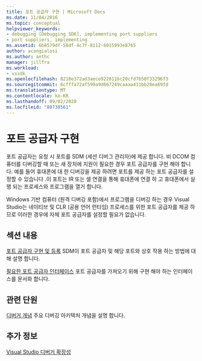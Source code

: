 ```yaml
---
title: 포트 공급자 구현 | Microsoft Docs
ms.date: 11/04/2016
ms.topic: conceptual
helpviewer_keywords:
- debugging [Debugging SDK], implementing port suppliers
- port suppliers, implementing
ms.assetid: 6b8579df-58df-4c7f-8112-6015993e8765
author: acangialosi
ms.author: anthc
manager: jillfra
ms.workload:
- vssdk
ms.openlocfilehash: 8218e372ad3aece922811bc20cfd7650f33296f3
ms.sourcegitcommit: 6cfffa72af599a9d667249caaaa411bb28ea69fd
ms.translationtype: MT
ms.contentlocale: ko-KR
ms.lasthandoff: 09/02/2020
ms.locfileid: "80738561"
---
```

# <a name="implement-a-port-supplier"></a>포트 공급자 구현
포트 공급자는 요청 시 포트를 SDM (세션 디버그 관리자)에 제공 합니다. 비 DCOM 컴퓨터를 디버깅할 때 또는 새 장치에 지원이 필요한 경우 포트 공급자를 구현 해야 합니다. 예를 들어 휴대폰에 대 한 디버깅을 제공 하려면 포트를 제공 하는 포트 공급자를 설정할 수 있습니다 .이 포트는 IR 또는 셀 연결을 통해 휴대폰에 연결 하 고 휴대폰에서 실행 되는 프로세스와 프로그램을 열거 합니다.

 Windows 기반 컴퓨터 (원격 디버깅 포함)에서 프로그램을 디버깅 하는 경우 Visual Studio는 네이티브 및 CLR (공용 언어 런타임) 프로세스를 위한 포트 공급자를 제공 하므로 이러한 경우에 자체 포트 공급자를 설정할 필요가 없습니다.

## <a name="in-this-section"></a>섹션 내용
 [포트 공급자 구현 및 등록](../../extensibility/debugger/implementing-and-registering-a-port-supplier.md) SDM이 포트 공급자 및 해당 포트와 상호 작용 하는 방법에 대해 설명 합니다.

 [필요한 포트 공급자 인터페이스](../../extensibility/debugger/required-port-supplier-interfaces.md) 포트 공급자를 가져오기 위해 구현 해야 하는 인터페이스를 문서화 합니다.

## <a name="related-sections"></a>관련 단원
 [디버거 개념](../../extensibility/debugger/debugger-concepts.md) 주요 디버깅 아키텍처 개념을 설명 합니다.

## <a name="see-also"></a>추가 정보
 [Visual Studio 디버거 확장성](../../extensibility/debugger/visual-studio-debugger-extensibility.md)
